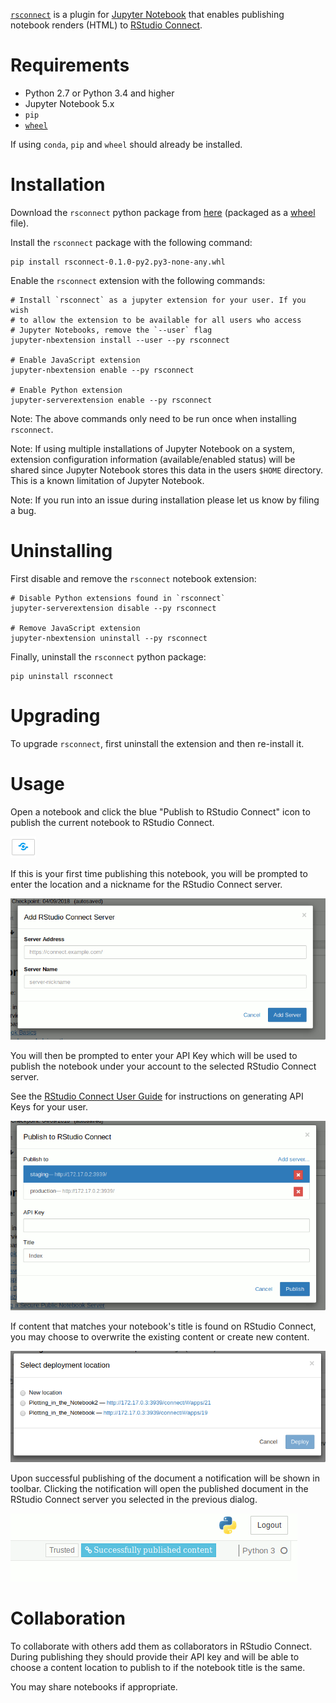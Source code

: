 [`rsconnect`](https://www.github.com/rstudio/rsconnect-jupyter/) is a
plugin for [Jupyter Notebook](https://jupyter.org/) that enables
publishing notebook renders (HTML) to [RStudio
Connect](https://www.rstudio.com/products/connect/).

# Requirements

- Python 2.7 or Python 3.4 and higher
- Jupyter Notebook 5.x
- `pip`
- [`wheel`](https://pypi.org/project/wheel/)

If using `conda`, `pip` and `wheel` should already be installed.

# Installation

Download the `rsconnect` python package from
[here](https://github.com/rstudio/rsconnect-jupyter/releases)
(packaged as a [wheel](https://pythonwheels.com/) file).

Install the `rsconnect` package with the following command:

```
pip install rsconnect-0.1.0-py2.py3-none-any.whl
```

Enable the `rsconnect` extension with the following commands:

```
# Install `rsconnect` as a jupyter extension for your user. If you wish
# to allow the extension to be available for all users who access
# Jupyter Notebooks, remove the `--user` flag
jupyter-nbextension install --user --py rsconnect

# Enable JavaScript extension
jupyter-nbextension enable --py rsconnect

# Enable Python extension
jupyter-serverextension enable --py rsconnect
```

Note: The above commands only need to be run once when installing
`rsconnect`.

Note: If using multiple installations of Jupyter Notebook on a system, extension
configuration information (available/enabled status) will be shared since
Jupyter Notebook stores this data in the users `$HOME` directory. This is a
known limitation of Jupyter Notebook.

Note: If you run into an issue during installation please let us know by filing
a bug.

# Uninstalling

First disable and remove the `rsconnect` notebook extension:

```
# Disable Python extensions found in `rsconnect`
jupyter-serverextension disable --py rsconnect

# Remove JavaScript extension
jupyter-nbextension uninstall --py rsconnect
```

Finally, uninstall the `rsconnect` python package:

```
pip uninstall rsconnect
```

# Upgrading

To upgrade `rsconnect`, first uninstall the extension and then
re-install it.

# Usage

Open a notebook and click the blue "Publish to RStudio Connect" icon
to publish the current notebook to RStudio Connect.

![blue toolbar icon used for publishing the notebook](publish-icon.gif)

If this is your first time publishing this notebook, you will be
prompted to enter the location and a nickname for the RStudio Connect
server.

![initial dialog that prompts for the location of RStudio Connect](add-dialog.gif)

You will then be prompted to enter your API Key which will be used to publish
the notebook under your account to the selected RStudio Connect server.

See the [RStudio Connect User
Guide](http://docs.rstudio.com/connect/user/api-keys.html) for
instructions on generating API Keys for your user.

![publish dialog that prompts for an API key](manage.gif)

If content that matches your notebook's title is found on RStudio Connect, you
may choose to overwrite the existing content or create new content.

![dialog that prompts for overwriting or publishing new content](overwrite.png)

Upon successful publishing of the document a notification will be
shown in toolbar.  Clicking the notification will open the published
document in the RStudio Connect server you selected in the previous
dialog.

![notification that shows the notebook was published successfully](published.gif)

# Collaboration

To collaborate with others add them as collaborators in RStudio Connect. During
publishing they should provide their API key and will be able to choose a
content location to publish to if the notebook title is the same.

You may share notebooks if appropriate.
